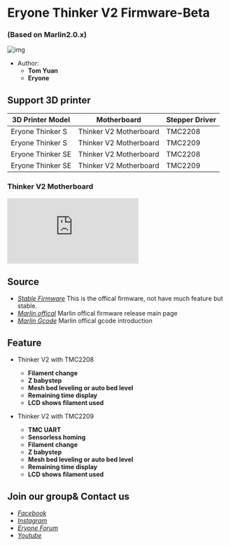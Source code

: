 # Eryone Thinker V2 Firmware-Beta 
###  (Based on Marlin2.0.x)

![img](https://img.shields.io/github/contributors/Eryone/mega2560/Thinker-V2-Firmware-Beta.svg?color=red&label=%E8%B4%A1%E7%8C%AE%E4%BA%BA%E6%95%B0)

- Author: 
  - **Tom Yuan**
  - **Eryone** 

## Support 3D printer

| 3D Printer Model    | Motherboard                | Stepper Driver    
| ------------------- | -------------------------- | --------------
| Eryone Thinker S    | Thinker V2 Motherboard     | TMC2208
| Eryone Thinker S    | Thinker V2 Motherboard     | TMC2209
| Eryone Thinker SE   | Thinker V2 Motherboard     | TMC2208
| Eryone Thinker SE   | Thinker V2 Motherboard     | TMC2209

### Thinker V2 Motherboard

![](https://www.eryone.com/forum/download/file.php?id=162)

## Source               

- *[Stable Firmware](https://github.com/Eryone/mega2560)* This is the offical firmware, not have much feature but stable.
- *[Marlin offical](https://github.com/MarlinFirmware/Marlin)* Marlin offical firmware release main page
- *[Marlin Gcode](https://marlinfw.org/meta/gcode/)* Marlin offical gcode introduction

## Feature
- Thinker V2 with TMC2208
  - **Filament change**
  - **Z babystep** 
  - **Mesh bed leveling or auto bed level**
  - **Remaining time display**
  - **LCD shows filament used**

- Thinker V2 with TMC2209
  - **TMC UART**
  - **Sensorless homing**
  - **Filament change**
  - **Z babystep** 
  - **Mesh bed leveling or auto bed level**
  - **Remaining time display**
  - **LCD shows filament used**



## Join our group& Contact us
- *[Facebook](https://www.facebook.com/groups/247271792709370/)*
- *[Instagram](https://www.instagram.com/eryone3d/)*
- *[Eryone Forum](https://www.instagram.com/eryone3d/)*
- *[Youtube](https://www.youtube.com/eryone3d)*














